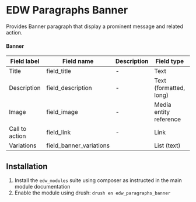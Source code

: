 EDW Paragraphs Banner
=============================================

Provides Banner paragraph that display a prominent message and related action.

#### Banner
| Field label    | Field name              | Description                                 | Field type             | Cardinality | Required | Translatable | Widget         |
|----------------|-------------------------|---------------------------------------------|------------------------|-------------|----------|--------------|----------------|
| Title          | field_title             | -                                           | Text                   | Single      | No       | Yes          | Text field     |
| Description    | field_description       | -                                           | Text (formatted, long) | Single      | Yes      | Yes          | Text area      |
| Image          | field_image             | -                                           | Media entity reference | Single      | Yes      | No           | Media library  |
| Call to action | field_link              | -                                           | Link                   | Single      | No       | No           | Link           |
| Variations     | field_banner_variations |                                             | List (text)            | Single      | No       | Yes          | Chosen/Similar |

## Installation

1. Install the `edw_modules` suite using composer as instructed in the main module documentation
2. Enable the module using drush: `drush en edw_paragraphs_banner`
